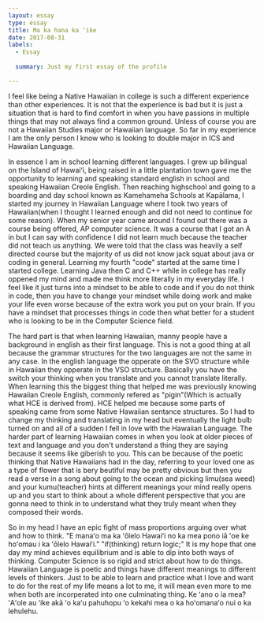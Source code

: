 ```yaml
---
layout: essay
type: essay
title: Ma ka hana ka ʻike
date: 2017-08-31
labels:
  - Essay
  
  summary: Just my first essay of the profile 

---
```


I feel like being a Native Hawaiian in college is such a different experience than other experiences. It is not that the experience is bad but it is just a situation that is hard to find comfort in when you have passions in multiple things that may not always find a common ground. Unless of course you are not a Hawaiian Studies major or Hawaiian language. So far in my experience I am the only person I know who is looking to double major in ICS and Hawaiian Language. 

In essence I am in school learning different languages. I grew up bilingual on the Island of Hawaiʻi, being raised in a little plantation town gave me the opportunity to learning and speaking standard english in school and speaking Hawaiian Creole English. Then reaching highschool and going to a boarding and day school known as Kamehameha Schools at Kapālama, I started my journey in Hawaiian Language  where I took two years of Hawaiian(when I thought I learned enough and did not need to continue for some reason). When my senior year came around I found out there was a course being offered, AP computer science. It was a course that I got an A in but I can say with confidence I did not learn much because the teacher did not teach us anything. We were told that the class was heavily a self directed course but the majority of us did not know jack squat about java or coding in general. Learning my fourth "code" started at the same time I started college. Learning Java then C and C++ while in college has really oppened my mind and made me think more literally in my everyday life. I feel like it just turns into a mindset to be able to code and if you do not think in code, then you have to change your mindset while doing work and make your life even worse because of the extra work you put on your brain. If you have a mindset that processes things in code then what better for a student who is looking to be in the Computer Science field.

The hard part is that when learning Hawaiian, manny people have a background in english as their first language. This is not a good thing at all because the grammar structures for the two languages are not the same in any case. In the english language the opperate on the SVO structure while in Hawaiian they opperate in the VSO structure. Basically you have the switch your thinking when you translate and you cannot translate literally. When learning this the biggest thing that helped me was previously knowing Hawaiian Creole English, commonly refered as "pigin"(Which is actually what HCE is derived from). HCE helped me because some parts of speaking came from some Native Hawaiian sentance structures. So I had to change my thinking and translating in my head but eventually the light bulb turned on and all of a sudden I fell in love with the Hawaiian Language. The harder part of learning Hawaiian comes in when you look at older pieces of text and language and you don't understand a thing they are saying because it seems like giberish to you. This can be because of the poetic thinking that Native Hawaiians had in the day, referring to your loved one as a type of flower that is bery beutiful may be pretty obvious but then you read a verse in a song about going to the ocean and picking limu(sea weed) and your kumu(teacher) hints at different meanings your mind really opens up and you start to think about a whole different perspective that you are gonna need to think in to understand what they truly meant when they composed their words.

So in my head I have an epic fight of mass proportions arguing over what and how to think. "E manaʻo ma ka ʻōlelo Hawaiʻi no ka mea pono iā ʻoe ke hoʻomau i ka ʻōlelo Hawaiʻi." "if(thinking) return logic;" It is my hope that one day my mind achieves equilibrium and is able to dip into both ways of thinking. Computer Science is so rigid and strict about how to do things. Hawaiian Language is poetic and things have different meanings to different levels of thinkers. Just to be able to learn and practice what I love and want to do for the rest of my life means a lot to me, it will mean even more to me when both are incorperated into one culminating thing. Ke ʻano o ia mea? ʻAʻole au ʻike akā ʻo kaʻu pahuhopu ʻo kekahi mea o ka hoʻomanaʻo nui o ka lehulehu.
